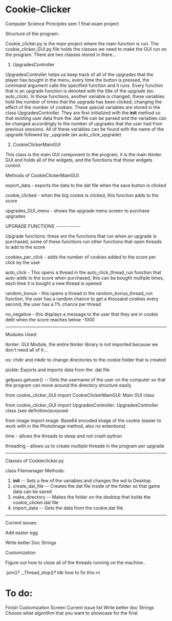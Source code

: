 # Cookie-Clicker
Computer Science Principles sem 1 final exam project

Structure of the program:

Cookie_clicker.py is the main project where the main function is run. The cookie_clicker_GUI.py file holds the classes we need to make the GUI run on the program. There are two classes stored in there...

1. UpgradesController

UpgradesController helps us keep track of all of the upgrades that the player has bought in the menu, every time the button is pressed, the command argument calls the specified function and it runs. Every function that is an upgrade function is denoted with the title of the upgrade (ex: auto_click). In those functions, another variable is changed, these variables hold the number of times that the upgrade has been clicked, changing the effect of the number of cookies. These special variables are stored in the class UpgradesController. They are first initialized with the __init__ method so that existing user data from the .dat file can be parsed and the variables can be changed accordingly to the number of upgrades that the user had from previous sessions. All of these variables can be found with the name of the upgrade followed by _upgrade (ex auto_click_upgrade)

2. CookieClickerMainGUI

This class is the main GUI component to the program, it is the main tkinter GUI and holds all of the widgets, and the functions that those widgets control.


Methods of CookieClickerMainGUI:

export_data - exports the data to the dat file when the save button is clicked

cookie_clicked - when the big cookie is clicked, this function adds to the score

upgrades_GUI_menu - shows the upgrade menu screen to purchase upgrades

UPGRADE FUNCTIONS ------------

Upgrade functions: these are the functions that run when an upgrade is purchased, some of these functions run other functions that open threads to add to the score

cookies_per_click - adds the number of cookies added to the score per click by the user

auto_click - This opens a thread in the auto_click_thread_run function that auto-adds to the score when purchased, this can be bought multiple times, each time it is bought a new thread is opened

random_bonus - this opens a thread in the random_bonus_thread_run function, the user has a random chance to get a thousand cookies every second, the user has a 1% chance per thread

no_negative - this displays a message to the user that they are in cookie debt when the score reaches below -1000



------------------------------------------------------------

Modules Used:

tkinter: GUI Module, the entire tkinter library is not imported because we don't need all of it...

os: chdir and mkdir to change directories to the cookie folder that is created

pickle: Exports and imports data from the .dat file

getpass.getuser() -- Gets the username of the user on the computer so that the program can move around the directory structure easily

from cookie_clicker_GUI import CookieClickerMainGUI: Main GUI class

from cookie_clicker_GUI import UpgradesController: UpgradesController class (see definition/purpose)

from image import image: Base64 encoded image of the cookie (easier to work with in the PhotoImage method, also no extentions)

time - allows the threads to sleep and not crash python

threading - allows us to create multiple threads in the program per upgrade

------------------------------------------------------------

Classes of Cookieclicker.py


class Filemanager
Methods:
1. __init__ -- Sets a few of the variables and changes the wd to Desktop
2. create_dat_file -- Creates the dat file inside of the folder so that game data can be saved
3. make_directory -- Makes the folder on the desktop that holds the cookie_clicker.dat file
4. import_data -- Gets the data from the cookie.dat file




--------------------------------------------------------------

Current issues:

Add easter egg


Write better Doc Strings

Customization

Figure out how to close all of the threads running on the machine..

.join()? ._Thread_stop()?
Idk how to fix this rn




# To do:
Finish Customizaiton Screen
Current issue list
Write better doc Strings
Choose what algorithm that you want to showcase for the final
